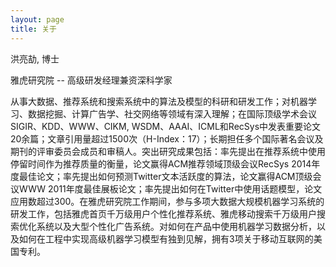 ```yaml
---
layout: page
title: 关于
---
```


洪亮劼, 博士

雅虎研究院 -- 高级研发经理兼资深科学家

从事大数据、推荐系统和搜索系统中的算法及模型的科研和研发工作；对机器学习、数据挖掘、计算广告学、社交网络等领域有深入理解；在国际顶级学术会议SIGIR、KDD、WWW、CIKM, WSDM、AAAI、ICML和RecSys中发表重要论文20余篇；文章引用量超过1500次（H-Index：17）；长期担任多个国际著名会议及期刊的评审委员会成员和审稿人。突出研究成果包括：率先提出在推荐系统中使用停留时间作为推荐质量的衡量，论文赢得ACM推荐领域顶级会议RecSys 2014年度最佳论文；率先提出如何预测Twitter文本活跃度的算法，论文赢得ACM顶级会议WWW 2011年度最佳展板论文；率先提出如何在Twitter中使用话题模型，论文应用数超过300。在雅虎研究院工作期间，参与多项大数据大规模机器学习系统的研发工作，包括雅虎首页千万级用户个性化推荐系统、雅虎移动搜索千万级用户搜索优化系统以及大型个性化广告系统。对如何在产品中使用机器学习数据分析，以及如何在工程中实现高级机器学习模型有独到见解，拥有3项关于移动互联网的美国专利。
